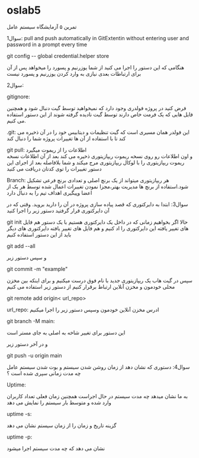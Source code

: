 # oslab5
تمرین ۵ آزمایشگاه سیستم عامل

1سوال:
pull and push automatically in GitExtentin
without entering user and password in a prompt every time

git config -- global credential.helper store

هنگامی که این دستور را اجرا می کنید از شما یوزرنیم و پسورد را میخواهد 
پس از آن برای ارتباطات بعدی نیازی به وارد کردن یوزرنیم و پسورد نیست 

سوال2:

gitignore:

فرض کنید در پروژه فولدری وجود دارد که نمیخواهید توسط 
گیت دنبال شود و همچنین فایل هایی که یک فرمت خاص دارند توسط گیت 
نادیده گرفته شوند از این دستور استفاده می کنیم.

.git:
این فولدر همان مسیری است که گیت تنظیمات و دیتابیس خود را در 
آن ذخیره می کند تا با استفاده از آن ها تغییرات پروژه شما را دنبال کند

 git pull: 
                              اطلاعات را از ریموت میگیرد  
و اون اطلاعات رو روی نسخه ریموت ریپازیتوری ذخیره می کند بعد از آن 
اطلاعات نسخه ریموت ریپازیتوری را با لوکال ریپازیتوری مرج میکند و شما 
بلافاصله بعد از اجرای این دستور تغییرات را توی کدتان دریافت می کنید

Branch:
هر ریپازیتوری میتواند از یک برنچ اصلی و تعدادی برنچ فرعی 
تشکیل شود.استفاده از برنچ ها مدیریت بهتر،مجزا نمودن تغییرات اعمال شده 
توسط هر یک از اعضا وپیگیری اهداف تیم را به دنبال دارد

سوال3: 
ابتدا به دایرکتوری که قصد پیاده سازی پروژه در آن را دارید بروید. وقتی 
که در آن دایرکتوری قرار گرفتید دستور زیر را اجرا کنید 

git init 
 حالا اگر بخواهیم زمانی که در داخل یک دایرکتوری هستیم با یک دستور
هم فایل های تغییر یافته این دایرکتوری را اد کنیم و هم فایل های 
تغییر یافته دایرکتوری های دیگر باید از این دستور استفاده کنیم 

git add --all
 
و سپس دستور زیر 

git commit -m "example"

سپس در گیت هاب یک ریپازیتوری جدید با نام فوق درست میکنیم
و برای اینکه بین مخزن محلی خودمون و مخزن آنلاین ارتباط برقرار کنیم 
از دستور زیر استفاده می کنیم

git remote add origin< url_repo>

url_repo:
ادرس مخزن آنلاین خودمون
وسپس دستور زیر را اجرا میکنیم

 git branch -M main:

این دستور برای تغییر شاخه به اصلی به جای مستر است 

و در آخر دستور زیر

git push -u origin main


سوال4: 
دستوری که نشان دهد از زمان روشن شدن سیستم و بوت شدن سیستم عامل
چه مدت زمانی سپری شده است ؟

 Uptime: 

به ما نشان میدهد چه مدت سیستم در حال اجراست همچنین زمان فعلی 
تعداد کاربران وارد شده و متوسط بار سیستم را نمایش می دهد 

uptime -s:

گزینه تاریخ و زمان را از زمان سیستم نشان می دهد

uptime -p:

نشان می دهد که چه مدت سیستم اجرا میشود
